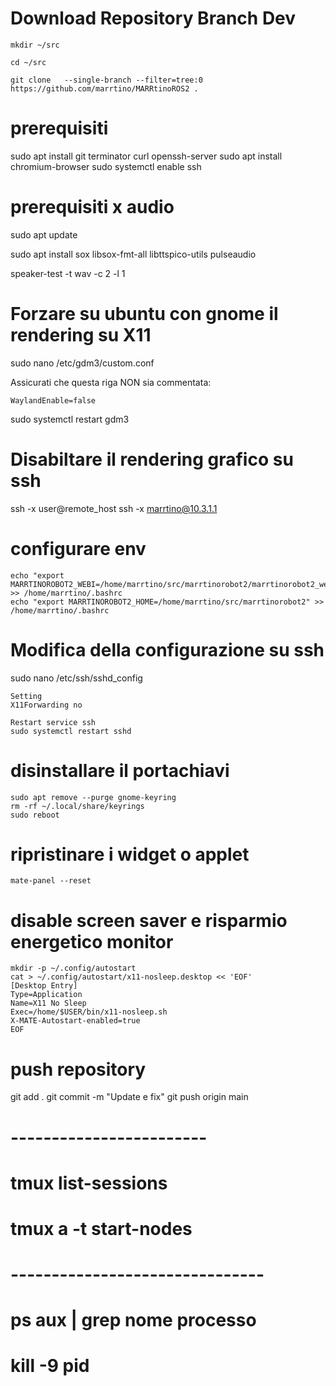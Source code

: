 # Download Repository Branch Dev
    mkdir ~/src
    
    cd ~/src
    
    git clone   --single-branch --filter=tree:0 https://github.com/marrtino/MARRtinoROS2 .

# prerequisiti
sudo apt install git terminator curl openssh-server
sudo apt install chromium-browser
sudo systemctl enable ssh

# prerequisiti x audio
sudo apt update

sudo apt install sox libsox-fmt-all libttspico-utils pulseaudio

speaker-test -t wav -c 2 -l 1


# Forzare su ubuntu con gnome il rendering su X11
sudo nano /etc/gdm3/custom.conf

Assicurati che questa riga NON sia commentata: 

    WaylandEnable=false 
    
sudo systemctl restart gdm3


# Disabiltare il rendering grafico su ssh

ssh -x user@remote_host
ssh -x marrtino@10.3.1.1

# configurare env 

    echo "export MARRTINOROBOT2_WEBI=/home/marrtino/src/marrtinorobot2/marrtinorobot2_webinterface/www" >> /home/marrtino/.bashrc
    echo "export MARRTINOROBOT2_HOME=/home/marrtino/src/marrtinorobot2" >> /home/marrtino/.bashrc


# Modifica della configurazione su ssh
sudo nano /etc/ssh/sshd_config

    Setting 
    X11Forwarding no
    
    Restart service ssh
    sudo systemctl restart sshd

# disinstallare il portachiavi 

    sudo apt remove --purge gnome-keyring
    rm -rf ~/.local/share/keyrings
    sudo reboot

# ripristinare i widget o applet
    mate-panel --reset
# disable screen  saver e risparmio energetico monitor

    mkdir -p ~/.config/autostart
    cat > ~/.config/autostart/x11-nosleep.desktop << 'EOF'
    [Desktop Entry]
    Type=Application
    Name=X11 No Sleep
    Exec=/home/$USER/bin/x11-nosleep.sh
    X-MATE-Autostart-enabled=true
    EOF

# push repository
git add .
git commit -m "Update e fix"
git push origin main
# ------------------------
# tmux list-sessions  
# tmux a -t start-nodes
# -------------------------------
# ps aux | grep nome processo
# kill -9 pid 
